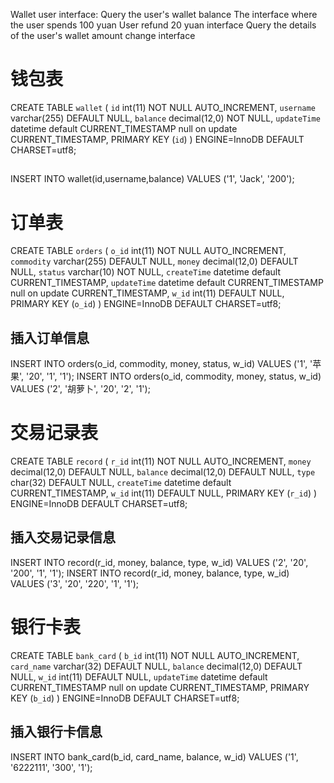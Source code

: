Wallet user interface:
Query the user's wallet balance
The interface where the user spends 100 yuan
User refund 20 yuan interface
Query the details of the user's wallet amount change interface

# 钱包表
CREATE TABLE `wallet` (
`id` int(11) NOT NULL AUTO_INCREMENT,
`username` varchar(255) DEFAULT NULL,
`balance` decimal(12,0) NOT NULL,
`updateTime` datetime default CURRENT_TIMESTAMP null on update CURRENT_TIMESTAMP,
PRIMARY KEY (`id`)
) ENGINE=InnoDB DEFAULT CHARSET=utf8;
## 
INSERT INTO wallet(id,username,balance) VALUES ('1', 'Jack', '200');

# 订单表
CREATE TABLE `orders` (
`o_id` int(11) NOT NULL AUTO_INCREMENT,
`commodity` varchar(255) DEFAULT NULL,
`money` decimal(12,0) DEFAULT NULL,
`status` varchar(10) NOT NULL,
`createTime` datetime default CURRENT_TIMESTAMP,
`updateTime` datetime default CURRENT_TIMESTAMP null on update CURRENT_TIMESTAMP,
`w_id` int(11) DEFAULT NULL,
PRIMARY KEY (`o_id`)
) ENGINE=InnoDB DEFAULT CHARSET=utf8;
## 插入订单信息
INSERT INTO orders(o_id, commodity, money, status, w_id) VALUES ('1', '苹果', '20', '1', '1');
INSERT INTO orders(o_id, commodity, money, status, w_id) VALUES ('2', '胡萝卜', '20', '2', '1');


# 交易记录表
CREATE TABLE `record` (
`r_id` int(11) NOT NULL AUTO_INCREMENT,
`money` decimal(12,0) DEFAULT NULL,
`balance` decimal(12,0) DEFAULT NULL,
`type` char(32) DEFAULT NULL,
`createTime` datetime default CURRENT_TIMESTAMP,
`w_id` int(11) DEFAULT NULL,
PRIMARY KEY (`r_id`)
) ENGINE=InnoDB DEFAULT CHARSET=utf8;
## 插入交易记录信息
INSERT INTO record(r_id, money, balance, type, w_id) VALUES ('2', '20', '200', '1', '1');
INSERT INTO record(r_id, money, balance, type, w_id) VALUES ('3', '20', '220', '1', '1');

# 银行卡表
CREATE TABLE `bank_card` (
`b_id` int(11) NOT NULL AUTO_INCREMENT,
`card_name` varchar(32) DEFAULT NULL,
`balance` decimal(12,0) DEFAULT NULL,
`w_id` int(11) DEFAULT NULL,
`updateTime` datetime default CURRENT_TIMESTAMP null on update CURRENT_TIMESTAMP,
PRIMARY KEY (`b_id`)
) ENGINE=InnoDB DEFAULT CHARSET=utf8;
## 插入银行卡信息
INSERT INTO bank_card(b_id, card_name, balance, w_id) VALUES ('1', '6222111', '300', '1');